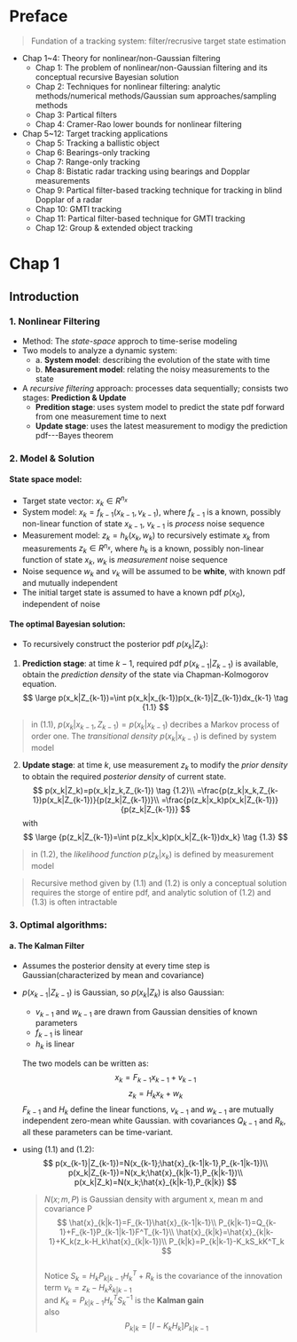# Preface

>Fundation of a tracking system: filter/recrusive target state estimation

* Chap 1~4: Theory for nonlinear/non-Gaussian filtering
  * Chap 1: The problem of nonlinear/non-Gaussian filtering and its conceptual recursive Bayesian solution
  * Chap 2: Techniques for nonlinear filtering: analytic methods/numerical methods/Gaussian sum approaches/sampling methods
  * Chap 3: Partical filters
  * Chap 4: Cramer-Rao lower bounds for nonlinear filtering
* Chap 5~12: Target tracking applications
  * Chap 5: Tracking a ballistic object
  * Chap 6: Bearings-only tracking
  * Chap 7: Range-only tracking
  * Chap 8: Bistatic radar tracking using bearings and Dopplar measurements
  * Chap 9: Partical filter-based tracking technique for tracking in blind Dopplar of a radar
  * Chap 10: GMTI tracking
  * Chap 11: Partical filter-based technique for GMTI tracking
  * Chap 12: Group & extended object tracking 

# Chap 1

## Introduction

### 1. Nonlinear Filtering
* Method: The *state-space* approch to time-serise modeling
* Two models to analyze a dynamic system: 
  * a. **System model**: describing the evolution of the state with time
  * b. **Measurement model**: relating the noisy measurements to the state
* A *recursive filtering* approach: processes data sequentially; consists two stages: **Prediction & Update**
  * **Predition stage**: uses system model to predict the state pdf forward from one measurement time to next
  * **Update stage**: uses the latest measurement to modigy the prediction pdf---Bayes theorem

### 2. Model & Solution
#### State space model:
* Target state vector: $x_k\in R^{n_x}$  
* System model: $x_k=f_{k-1}(x_{k-1},v_{k-1})$, where $f_{k-1}$ is a known, possibly non-linear function of state $x_{k-1}$, $v_{k-1}$ is *process* noise sequence
* Measurement model: $z_k=h_k(x_k,w_k)$ to recursively estimate $x_k$ from measurements $z_k\in R^{n_x}$, where $h_k$ is a known, possibly non-linear function of state $x_k$, $w_k$ is *measurement* noise sequence
* Noise sequence $w_k$ and $v_k$ will be assumed to be **white**, with known pdf and mutually independent
* The initial target state is assumed to have a known pdf $p(x_0)$, independent of noise
#### The optimal Bayesian solution:
* To recursively construct the posterior pdf $p(x_k|Z_{k})$: 
1. **Prediction stage**: at time $k-1$, required pdf $p(x_{k-1}|Z_{k-1})$ is available, obtain the *prediction density* of the state via Chapman-Kolmogorov equation.
$$
\large p(x_k|Z_{k-1})=\int p(x_k|x_{k-1})p(x_{k-1}|Z_{k-1})dx_{k-1} \tag {1.1}
$$ 
>in (1.1), $p(x_k|x_{k-1},Z_{k-1})=p(x_k|x_{k-1})$ decribes a Markov process of order one. The *transitional density* $p(x_k|x_{k-1})$ is defined by system model
2. **Update stage**: at time $k$, use measurement $z_k$ to modify the *prior density* to obtain the required *posterior density* of current state.
$$
p(x_k|Z_k)=p(x_k|z_k,Z_{k-1}) \tag {1.2}\\
=\frac{p(z_k|x_k,Z_{k-1})p(x_k|Z_{k-1})}{p(z_k|Z_{k-1})}\\
=\frac{p(z_k|x_k)p(x_k|Z_{k-1})}{p(z_k|Z_{k-1})}
$$
with
$$
\large {p(z_k|Z_{k-1})=\int p(z_k|x_k)p(x_k|Z_{k-1})dx_k} \tag {1.3}
$$
>in (1.2), the *likelihood function* $p(z_k|x_k)$ is defined by measurement model 

>Recursive method given by (1.1) and (1.2) is only a conceptual solution requires the storge of entire pdf, and analytic solution of (1.2) and (1.3) is often intractable

### 3. Optimal algorithms:

#### a. The Kalman Filter
* Assumes the posterior density at every time step is Gaussian(characterized by mean and covariance)
* $p(x_{k-1}|Z_{k-1})$ is Gaussian, so $p(x_k|Z_k)$ is also Gaussian:
  * $v_{k-1}$ and $w_{k-1}$ are drawn from Gaussian densities of known parameters
  * $f_{k-1}$ is linear
  * $h_k$ is linear
  
  The two models can be written as:
  $$
  x_k=F_{k-1}x_{k-1}+v_{k-1} \tag{1.5}
  $$
  $$
  z_k=H_kx_k+w_k \tag{1.6}
  $$
  $F_{k-1}$ and $H_k$ define the linear functions, $v_{k-1}$ and $w_{k-1}$ are mutually independent zero-mean white Gaussian. with covariances $Q_{k-1}$ and $R_k$, all these parameters can be time-variant.
* using (1.1) and (1.2):
  $$
  p(x_{k-1}|Z_{k-1})=N(x_{k-1};\hat{x}_{k-1|k-1},P_{k-1|k-1})\\
  p(x_k|Z_{k-1})=N(x_k;\hat{x}_{k|k-1},P_{k|k-1})\\
  p(x_k|Z_k)=N(x_k;\hat{x}_{k|k-1},P_{k|k})
  $$
  >$N(x;m,P)$ is Gaussian density with argument x, mean m and covariance P  
  $$
  \hat{x}_{k|k-1}=F_{k-1}\hat{x}_{k-1|k-1}\\
  P_{k|k-1}=Q_{k-1}+F_{k-1}P_{k-1|k-1}F^T_{k-1}\\
  \hat{x}_{k|k}=\hat{x}_{k|k-1}+K_k(z_k-H_k\hat{x}_{k|k-1})\\
  P_{k|k}=P_{k|k-1}-K_kS_kK^T_k
  $$  
  Notice $S_k=H_kP_{k|k-1}H_k^T+R_k$ is the covariance of the innovation term $\nu_k=z_k-H_k\hat{x}_{k|k-1}$  
  and $K_k=P_{k|k-1}H^T_kS^{-1}_k$ is the **Kalman gain**  
  also
  $$
  P_{k|k}=[I-K_kH_k]P_{k|k-1}
  $$
